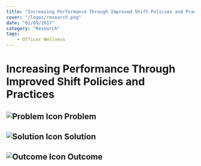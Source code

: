 ```yaml
---
title: "Increasing Performance Through Improved Shift Policies and Practices"
cover: "/logos/research.png"
date: "02/09/2017"
category: "Research"
tags:
    - Officer Wellness  
---
```


# Increasing Performance Through Improved Shift Policies and Practices

## ![Problem Icon](https://github.com/google/material-design-icons/raw/master/alert/1x_web/ic_error_outline_black_48dp.png "Problem") Problem

## ![Solution Icon](https://github.com/google/material-design-icons/raw/master/action/1x_web/ic_lightbulb_outline_black_48dp.png "Solution") Solution

## ![Outcome Icon](https://github.com/google/material-design-icons/raw/master/action/1x_web/ic_view_list_black_48dp.png "Outcome") Outcome
